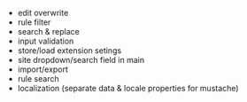 * edit overwrite
* rule filter
* search & replace
* input validation
* store/load extension setings
* site dropdown/search field in main
* import/export
* rule search
* localization (separate data & locale properties for mustache)

